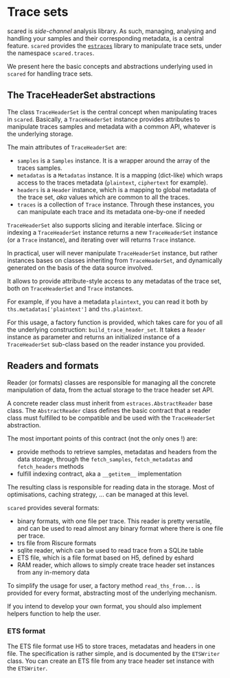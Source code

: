 # Trace sets

scared is *side-channel* analysis library. As such, managing, analysing and handling your samples and their corresponding metadata, is a central feature. `scared` provides the [`estraces`](https://eshard.gitlab.io/estraces/) library to manipulate trace sets, under the namespace `scared.traces`.

We present here the basic concepts and abstractions underlying used in `scared` for handling trace sets.

## The TraceHeaderSet abstractions

The class `TraceHeaderSet` is the central concept when manipulating traces in `scared`. Basically, a `TraceHeaderSet` instance provides attributes to manipulate traces samples and metadata with a common API, whatever is the underlying storage.

The main attributes of `TraceHeaderSet` are:

- `samples` is a `Samples` instance. It is a wrapper around the array of the traces samples.
- `metadatas` is a `Metadatas` instance. It is a mapping (dict-like) which wraps access to the traces metadata (`plaintext`, `ciphertext` for example).
- `headers` is a `Header` instance, which is a mapping to global metadata of the trace set, *aka* values which are common to all the traces.
- `traces` is a collection of `Trace` instance. Through these instances, you can manipulate each trace and its metadata one-by-one if needed

`TraceHeaderSet` also supports slicing and iterable interface. Slicing or indexing a `TraceHeaderSet` instance returns a new `TraceHeaderSet` instance (or a `Trace` instance), and iterating over will returns `Trace` instance.

In practical, user will never manipulate `TraceHeaderSet` instance, but rather instances bases on classes inheriting from `TraceHeaderSet`, and dynamically generated on the basis of the data source involved.

It allows to provide attribute-style access to any metadatas of the trace set, both on `TraceHeaderSet` and `Trace` instances.

For example, if you have a metadata `plaintext`, you can read it both by `ths.metadatas['plaintext']` and `ths.plaintext`.

For this usage, a factory function is provided, which takes care for you of all the underlying construction: `build_trace_header_set`. It takes a `Reader` instance as parameter and returns an initialized instance of a `TraceHeaderSet` sub-class based on the reader instance you provided.

## Readers and formats

Reader (or formats) classes are responsible for managing all the concrete manipulation of data, from the actual storage to the trace header set API.

A concrete reader class must inherit from `estraces.AbstractReader` base class. The `AbstractReader` class defines the basic contract that a reader class must fulfilled to be compatible and be used with the `TraceHeaderSet` abstraction.

The most important points of this contract (not the only ones !) are:

- provide methods to retrieve samples, metadatas and headers from the data storage, through the `fetch_samples`, `fetch_metadatas` and `fetch_headers` methods
- fulfill indexing contract, aka a `__getitem__` implementation

The resulting class is responsible for reading data in the storage. Most of optimisations, caching strategy, ... can be managed at this level.

`scared` provides several formats:

- binary formats, with one file per trace. This reader is pretty versatile, and can be used to read almost any binary format where there is one file per trace.
- trs file from Riscure formats
- sqlite reader, which can be used to read trace from a SQLite table
- ETS file, which is a file format based on H5, defined by eshard
- RAM reader, which allows to simply create trace header set instances from any in-memory data

To simplify the usage for user, a factory method `read_ths_from...` is provided for every format, abstracting most of the underlying mechanism.

If you intend to develop your own format, you should also implement helpers function to help the user.

### ETS format

The ETS file format use H5 to store traces, metadatas and headers in one file. The specification is rather simple, and is documented by the `ETSWriter` class. You can create an ETS file from any trace header set instance with the `ETSWriter`.
